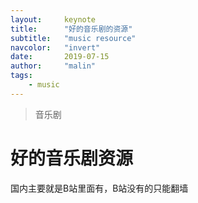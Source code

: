 ```yaml
---
layout:     keynote
title:      "好的音乐剧的资源"
subtitle:   "music resource"
navcolor:   "invert"
date:       2019-07-15
author:     "malin"
tags:
    - music
---
```



> 音乐剧

# 好的音乐剧资源

国内主要就是B站里面有，B站没有的只能翻墙